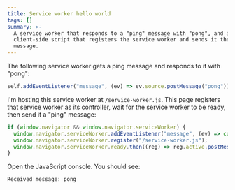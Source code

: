 ```yaml
---
title: Service worker hello world
tags: []
summary: >-
  A service worker that responds to a "ping" message with "pong", and a
  client-side script that registers the service worker and sends it the "ping"
  message.
---
```


The following service worker gets a ping message and responds to it with "pong":

```js
self.addEventListener("message", (ev) => ev.source.postMessage("pong"));
```

I'm hosting this service worker at `/service-worker.js`.
This page registers that service worker as its controller,
wait for the service worker to be ready,
then send it a "ping" message:

```js
if (window.navigator && window.navigator.serviceWorker) {
  window.navigator.serviceWorker.addEventListener("message", (ev) => console.log("Received message:", ev.data));
  window.navigator.serviceWorker.register("/service-worker.js");
  window.navigator.serviceWorker.ready.then((reg) => reg.active.postMessage({"method":"ping"}));
}
```

Open the JavaScript console.
You should see:

```
Received message: pong
```

<script>
if (window.navigator && window.navigator.serviceWorker) {
  window.navigator.serviceWorker.addEventListener("message", (ev) => console.log("Received message:", ev.data));
  window.navigator.serviceWorker.register("/service-worker.js");
  window.navigator.serviceWorker.ready.then((reg) => reg.active.postMessage({"method":"ping"}));
}
</script>
